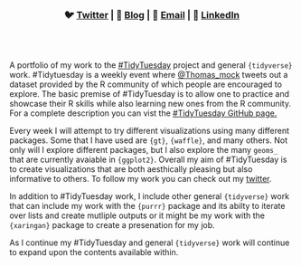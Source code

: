 <h3 style="text-align:center;">
🐦 <a href="https://twitter.com/Edgar_Zamora_">Twitter</a> | 📝
<a href="https://edgarzamora.netlify.com/">Blog</a> | 📧
<a href="mailto:edgarzamora2012@hotmail.com">Email</a> | 👔
<a href="https://www.linkedin.com/in/edgar-zamora-01896b148/">LinkedIn</a>
</h3>

<br>
<br>

A portfolio of my work to the
<a href="https://github.com/rfordatascience/tidytuesday">\#TidyTuesday</a>
project and general `{tidyverse}` work. #Tidytuesday is a weekly event where <a href="https://twitter.com/thomas_mock">@Thomas_mock</a> tweets out a dataset provided by the R community of which people are encouraged to explore. The basic premise of #TidyTuesday is to allow one to practice and showcase their R skills while also learning new ones from the R community. For a complete description you can vist the <a href="https://github.com/rfordatascience/tidytuesday">\#TidyTuesday GitHub page.</a>

Every week I will attempt to try different visualizations using many different packages. Some that I have used are `{gt}`, `{waffle}`, and many others. Not only will I explore different packages, but I also explore the many `geoms_` that are currently avaiable in `{ggplot2}`. Overall my aim of #TidyTuesday is to create visualizations that are both aesthically pleasing but also informative to others. To follow my work you can check out my <a href="https://twitter.com/Edgar_Zamora_">twitter</a>.

In addition to #TidyTuesday work, I include other general `{tidyverse}` work that can include my work with the `{purrr}` package and its abilty to iterate over lists and create mutliple outputs or it might be my work with the `{xaringan}` package to create a presenation for my job. 

As I continue my #TidyTuesday and general `{tidyverse}` work will continue to expand upon the contents available within.

<br>
